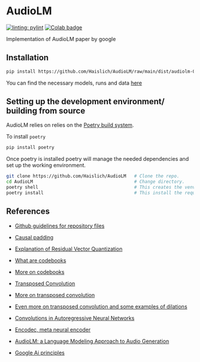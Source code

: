 <!-- <a target="_blank" href="https://colab.research.google.com/github/Haislich/AudioLM">
  <img src="https://colab.research.google.com/assets/colab-badge.svg" alt="Open In Colab"/>
</a> -->

# AudioLM

[![linting: pylint](https://img.shields.io/badge/linting-pylint-yellowgreen)](https://github.com/pylint-dev/pylint)
[![Colab badge](https://colab.research.google.com/assets/colab-badge.svg)](https://colab.research.google.com/github/Haislich/AudioLM/blob/main/notebooks/audiolm.ipynb)

Implementation of AudioLM paper by google

## Installation

```bash
pip install https://github.com/Haislich/AudioLM/raw/main/dist/audiolm-0.1.0.tar.gz
```

You can find the necessary models, runs and data [here](https://drive.google.com/drive/u/1/folders/1nMCBI1C05Ds-NpNaTuIU8TsSI2k_8Q3Q)

## Setting up the development environment/ building from source

AudioLM relies on relies on the [Poetry build system](https://python-poetry.org/).

To install `poetry`

```bash
pip install poetry
```

Once poetry is installed poetry will manage the needed dependencies and set up the working environment.

```bash
git clone https://github.com/Haislich/AudioLM   # Clone the repo.
cd AudioLM                                      # Change directory.
poetry shell                                    # This creates the venv.
poetry install                                  # This install the required dependencies.
```

## References

- [Github guidelines for repository files](https://docs.github.com/en/communities/setting-up-your-project-for-healthy-contributions/creating-a-default-community-health-file)
- [Causal padding](https://medium.com/@stevechange/a-quick-journey-through-conv1d-functions-from-tensorflow-to-pytorch-passing-via-scipy-part-3-bda48e253953)
- [Explanation of Residual Vector Quantization](https://drscotthawley.github.io/blog/posts/2023-06-12-RVQ.html)
- [What are codebooks](https://machinelearning.wtf/terms/codebook/#:~:text=A%20codebook%20is%20a%20fixed,space%20of%20dimension%20Rn%20.)
- [More on codebooks](https://ai.stanford.edu/blog/codebook-features/)
- [Transposed Convolution](https://d2l.ai/chapter_computer-vision/transposed-conv.html)
- [More on transposed convolution](https://towardsdatascience.com/what-is-transposed-convolutional-layer-40e5e6e31c11)
- [Even more on transposed convolution and some examples of dilations](https://medium.com/@marsxiang/convolutions-transposed-and-deconvolution-6430c358a5b6)
- [Convolutions in Autoregressive Neural Networks](https://www.kilians.net/post/convolution-in-autoregressive-neural-networks/)
- [Encodec, meta neural encoder](https://github.com/facebookresearch/encodec)

- [AudioLM: a Language Modeling Approach to Audio Generation](https://research.google/blog/audiolm-a-language-modeling-approach-to-audio-generation/#:~:text=AudioLM%20is%20a%20pure%20audio,models%2C%20one%20for%20each%20stage)
- [Google Ai principles](https://ai.google/responsibility/principles/)
